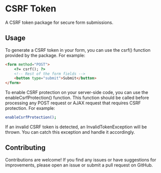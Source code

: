 # CSRF Token 

A CSRF token package for secure form submissions.

## Usage

To generate a CSRF token in your form, you can use the csrf() function provided by the package. For example:

```html
<form method="POST">
    <?= csrf(); ?>
    <!-- Rest of the form fields -->
    <button type="submit">Submit</button>
</form>
```


To enable CSRF protection on your server-side code, you can use the enableCsrfProtection() function. 
This function should be called before processing any POST request or AJAX request that requires CSRF protection. For example:

```bash
enableCsrfProtection();
```

If an invalid CSRF token is detected, an InvalidTokenException will be thrown. You can catch this exception and handle it accordingly.

## Contributing
Contributions are welcome! If you find any issues or have suggestions for improvements, please open an issue or submit a pull request on GitHub.
